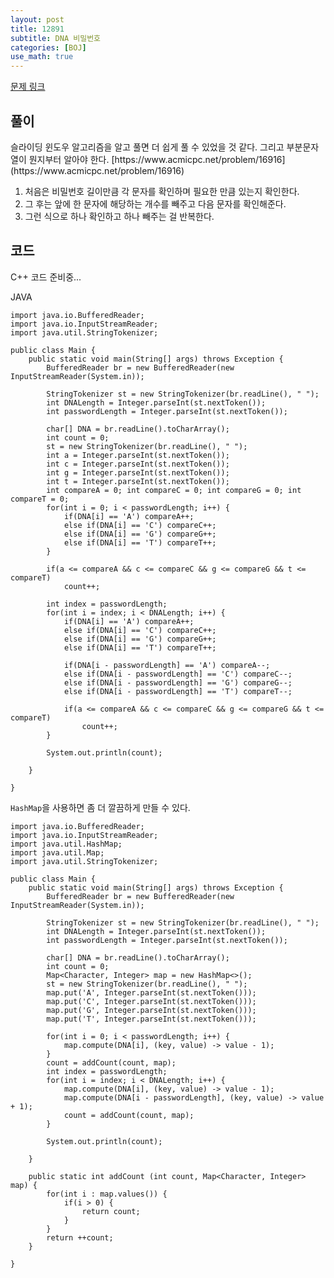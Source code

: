 ```yaml
---
layout: post
title: 12891
subtitle: DNA 비밀번호
categories: [BOJ]
use_math: true
---
```


[문제 링크](https://www.acmicpc.net/problem/12891)

<h2 class="section-heading">풀이</h2>
슬라이딩 윈도우 알고리즘을 알고 풀면 더 쉽게 풀 수 있었을 것 같다. 그리고 부분문자열이 뭔지부터 알아야 한다. [https://www.acmicpc.net/problem/16916](https://www.acmicpc.net/problem/16916)

1. 처음은 비밀번호 길이만큼 각 문자를 확인하며 필요한 만큼 있는지 확인한다.
2. 그 후는 앞에 한 문자에 해당하는 개수를 빼주고 다음 문자를 확인해준다.
3. 그런 식으로 하나 확인하고 하나 빼주는 걸 반복한다.
<h2 class="section-heading">코드</h2>
C++  
코드 준비중...

JAVA
<pre><code class="java">import java.io.BufferedReader;
import java.io.InputStreamReader;
import java.util.StringTokenizer;

public class Main {
	public static void main(String[] args) throws Exception {
		BufferedReader br = new BufferedReader(new InputStreamReader(System.in));
		
		StringTokenizer st = new StringTokenizer(br.readLine(), " ");
		int DNALength = Integer.parseInt(st.nextToken());
		int passwordLength = Integer.parseInt(st.nextToken());
		
		char[] DNA = br.readLine().toCharArray();
		int count = 0;
		st = new StringTokenizer(br.readLine(), " ");
		int a = Integer.parseInt(st.nextToken());
		int c = Integer.parseInt(st.nextToken());
		int g = Integer.parseInt(st.nextToken());
		int t = Integer.parseInt(st.nextToken());
		int compareA = 0; int compareC = 0; int compareG = 0; int compareT = 0;
 		for(int i = 0; i < passwordLength; i++) {
 			if(DNA[i] == 'A') compareA++;
 			else if(DNA[i] == 'C') compareC++;
 			else if(DNA[i] == 'G') compareG++;
 			else if(DNA[i] == 'T') compareT++;
		}
 		
 		if(a <= compareA && c <= compareC && g <= compareG && t <= compareT)
 			count++;
 		
 		int index = passwordLength;
		for(int i = index; i < DNALength; i++) {
			if(DNA[i] == 'A') compareA++;
 			else if(DNA[i] == 'C') compareC++;
 			else if(DNA[i] == 'G') compareG++;
 			else if(DNA[i] == 'T') compareT++;
					
			if(DNA[i - passwordLength] == 'A') compareA--;
 			else if(DNA[i - passwordLength] == 'C') compareC--;
 			else if(DNA[i - passwordLength] == 'G') compareG--;
 			else if(DNA[i - passwordLength] == 'T') compareT--;
			
			if(a <= compareA && c <= compareC && g <= compareG && t <= compareT)
	 			count++;
		}
		
		System.out.println(count);
		
	}
	
}</code></pre>
<code>HashMap</code>을 사용하면 좀 더 깔끔하게 만들 수 있다.
<pre><code class="java">import java.io.BufferedReader;
import java.io.InputStreamReader;
import java.util.HashMap;
import java.util.Map;
import java.util.StringTokenizer;

public class Main {
	public static void main(String[] args) throws Exception {
		BufferedReader br = new BufferedReader(new InputStreamReader(System.in));
		
		StringTokenizer st = new StringTokenizer(br.readLine(), " ");
		int DNALength = Integer.parseInt(st.nextToken());
		int passwordLength = Integer.parseInt(st.nextToken());
		
		char[] DNA = br.readLine().toCharArray();
		int count = 0;
		Map&lt;Character, Integer> map = new HashMap&lt;>();
		st = new StringTokenizer(br.readLine(), " ");
		map.put('A', Integer.parseInt(st.nextToken()));
		map.put('C', Integer.parseInt(st.nextToken()));
		map.put('G', Integer.parseInt(st.nextToken()));
		map.put('T', Integer.parseInt(st.nextToken()));
		
 		for(int i = 0; i < passwordLength; i++) {
 			map.compute(DNA[i], (key, value) -> value - 1);
		}
 		count = addCount(count, map);
 		int index = passwordLength;
		for(int i = index; i < DNALength; i++) {
			map.compute(DNA[i], (key, value) -> value - 1);
			map.compute(DNA[i - passwordLength], (key, value) -> value + 1);			
			count = addCount(count, map);
		}
		
		System.out.println(count);
		
	}
	
	public static int addCount (int count, Map&lt;Character, Integer> map) {
 		for(int i : map.values()) {
 			if(i > 0) {
 				return count;
 			}
 		}
		return ++count;
	}
	
}</code></pre>